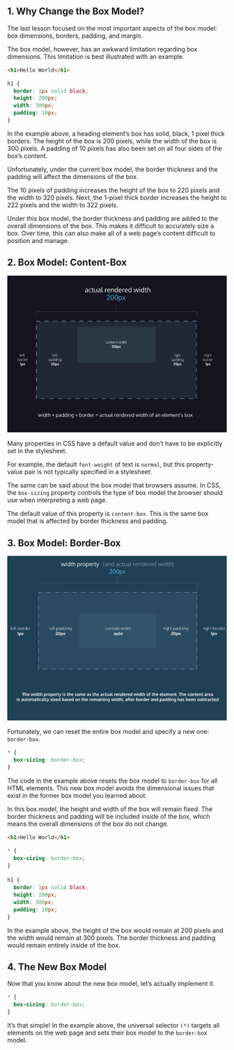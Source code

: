 ## 1. Why Change the Box Model?

The last lesson focused on the most important aspects of the box model: box dimensions, borders, padding, and margin.

The box model, however, has an awkward limitation regarding box dimensions. This limitation is best illustrated with an example.

```html
<h1>Hello World</h1>
```

```css
h1 {
  border: 1px solid black;
  height: 200px;
  width: 300px;
  padding: 10px;
}
```

In the example above, a heading element’s box has solid, black, 1 pixel thick borders. The height of the box is 200 pixels, while the width of the box is 300 pixels. A padding of 10 pixels has also been set on all four sides of the box’s content.

Unfortunately, under the current box model, the border thickness and the padding will affect the dimensions of the box.

The 10 pixels of padding increases the height of the box to 220 pixels and the width to 320 pixels. Next, the 1-pixel thick border increases the height to 222 pixels and the width to 322 pixels.

Under this box model, the border thickness and padding are added to the overall dimensions of the box. This makes it difficult to accurately size a box. Over time, this can also make all of a web page’s content difficult to position and manage.

## 2. Box Model: Content-Box

![Content Box](../images/content%20box.png)

Many properties in CSS have a default value and don’t have to be explicitly set in the stylesheet.

For example, the default `font-weight` of text is `normal`, but this property-value pair is not typically specified in a stylesheet.

The same can be said about the box model that browsers assume. In CSS, the `box-sizing` property controls the type of box model the browser should use when interpreting a web page.

The default value of this property is `content-box`. This is the same box model that is affected by border thickness and padding.

## 3. Box Model: Border-Box

![Border Box](images/../../images/border-box.png)

Fortunately, we can reset the entire box model and specify a new one: `border-box`.

```css
* {
  box-sizing: border-box;
}
```

The code in the example above resets the box model to `border-box` for all HTML elements. This new box model avoids the dimensional issues that exist in the former box model you learned about.

In this box model, the height and width of the box will remain fixed. The border thickness and padding will be included inside of the box, which means the overall dimensions of the box do not change.

```html
<h1>Hello World</h1>
```

```css
* {
  box-sizing: border-box;
}

h1 {
  border: 1px solid black;
  height: 200px;
  width: 300px;
  padding: 10px;
}
```

In the example above, the height of the box would remain at 200 pixels and the width would remain at 300 pixels. The border thickness and padding would remain entirely inside of the box.

## 4. The New Box Model

Now that you know about the new box model, let’s actually implement it.

```css
* {
  box-sizing: border-box;
}
```

It’s that simple! In the example above, the universal selector `(*)` targets all elements on the web page and sets their box model to the `border-bo`x model.
